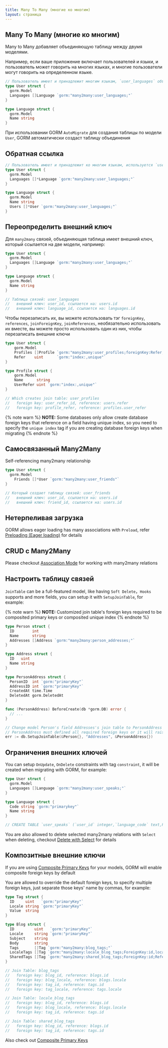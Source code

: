 ```yaml
---
title: Many To Many (многие ко многим)
layout: страница
---
```


## Many To Many (многие ко многим)

Many to Many добавляет объединяющую таблицу между двумя моделями.

Например, если ваше приложение включает пользователей и языки, и пользователь может говорить на многих языках, и многие пользователи могут говорить на определенном языке.

```go
// Пользователь имеет и принадлежит многим языкам, `user_languages` объединяющую таблица
type User struct {
  gorm.Model
  Languages []Language `gorm:"many2many:user_languages;"`
}

type Language struct {
  gorm.Model
  Name string
}
```

При использовании GORM `AutoMigrate` для создания таблицы по модели `User`, GORM автоматически создаст таблицу объединения

## Обратная ссылка

```go
// Пользователь имеет и принадлежит ко многим языкам, используется `user_languages` как таблица связей
type User struct {
  gorm.Model
  Languages []*Language `gorm:"many2many:user_languages;"`
}

type Language struct {
  gorm.Model
  Name string
  Users []*User `gorm:"many2many:user_languages;"`
}
```

## Переопределить внешний ключ

Для `many2many` связей, объединяющая таблица имеет внешний ключ, который ссылается на две модели, например:

```go
type User struct {
  gorm.Model
  Languages []Language `gorm:"many2many:user_languages;"`
}

type Language struct {
  gorm.Model
  Name string
}

// Таблица связей: user_languages
//   внешний ключ: user_id, ссылается на: users.id
//   внешний ключ: language_id, ссылается на: languages.id
```

Чтобы перезаписать их, вы можете использовать тэг `foreignKey`, `references`, `joinForeignKey`, `joinReferences`, необязательно использовать их вместе, вы можете просто использовать один из них, чтобы перезаписать внешние ключи

```go
type User struct {
    gorm.Model
    Profiles []Profile `gorm:"many2many:user_profiles;foreignKey:Refer;joinForeignKey:UserReferID;References:UserRefer;JoinReferences:UserRefer"`
    Refer    uint      `gorm:"index:,unique"`
}

type Profile struct {
    gorm.Model
    Name      string
    UserRefer uint `gorm:"index:,unique"`
}

// Which creates join table: user_profiles
//   foreign key: user_refer_id, reference: users.refer
//   foreign key: profile_refer, reference: profiles.user_refer
```

{% note warn %}
**NOTE:** Some databases only allow create database foreign keys that reference on a field having unique index, so you need to specify the `unique index` tag if you are creating database foreign keys when migrating
{% endnote %}

## Самосвязанный Many2Many

Self-referencing many2many relationship

```go
type User struct {
  gorm.Model
    Friends []*User `gorm:"many2many:user_friends"`
}

// Который создает таблицу связей: user_friends
//   внешний ключ: user_id, ссылается на: users.id
//   внешний ключ: friend_id, ссылается на: users.id
```

## Нетерпеливая загрузка

GORM allows eager loading has many associations with `Preload`, refer [Preloading (Eager loading)](preload.html) for details

## CRUD с Many2Many

Please checkout [Association Mode](associations.html#Association-Mode) for working with many2many relations

## Настроить таблицу связей

`JoinTable` can be a full-featured model, like having `Soft Delete`，`Hooks` supports and more fields, you can setup it with `SetupJoinTable`, for example:

{% note warn %}
**NOTE:** Customized join table's foreign keys required to be composited primary keys or composited unique index
{% endnote %}

```go
type Person struct {
  ID        int
  Name      string
  Addresses []Address `gorm:"many2many:person_addresses;"`
}

type Address struct {
  ID   uint
  Name string
}

type PersonAddress struct {
  PersonID  int `gorm:"primaryKey"`
  AddressID int `gorm:"primaryKey"`
  CreatedAt time.Time
  DeletedAt gorm.DeletedAt
}

func (PersonAddress) BeforeCreate(db *gorm.DB) error {
  // ...
}

// Change model Person's field Addresses's join table to PersonAddress
// PersonAddress must defined all required foreign keys or it will raise error
err := db.SetupJoinTable(&Person{}, "Addresses", &PersonAddress{})
```

## Ограничения внешних ключей

You can setup `OnUpdate`, `OnDelete` constraints with tag `constraint`, it will be created when migrating with GORM, for example:

```go
type User struct {
  gorm.Model
  Languages []Language `gorm:"many2many:user_speaks;"`
}

type Language struct {
  Code string `gorm:"primarykey"`
  Name string
}

// CREATE TABLE `user_speaks` (`user_id` integer,`language_code` text,PRIMARY KEY (`user_id`,`language_code`),CONSTRAINT `fk_user_speaks_user` FOREIGN KEY (`user_id`) REFERENCES `users`(`id`) ON DELETE SET NULL ON UPDATE CASCADE,CONSTRAINT `fk_user_speaks_language` FOREIGN KEY (`language_code`) REFERENCES `languages`(`code`) ON DELETE SET NULL ON UPDATE CASCADE);
```

You are also allowed to delete selected many2many relations with `Select` when deleting, checkout [Delete with Select](associations.html#delete_with_select) for details

## Композитные внешние ключи

If you are using [Composite Primary Keys](composite_primary_key.html) for your models, GORM will enable composite foreign keys by default

You are allowed to override the default foreign keys, to specify multiple foreign keys, just separate those keys' name by commas, for example:

```go
type Tag struct {
  ID     uint   `gorm:"primaryKey"`
  Locale string `gorm:"primaryKey"`
  Value  string
}

type Blog struct {
  ID         uint   `gorm:"primaryKey"`
  Locale     string `gorm:"primaryKey"`
  Subject    string
  Body       string
  Tags       []Tag `gorm:"many2many:blog_tags;"`
  LocaleTags []Tag `gorm:"many2many:locale_blog_tags;ForeignKey:id,locale;References:id"`
  SharedTags []Tag `gorm:"many2many:shared_blog_tags;ForeignKey:id;References:id"`
}

// Join Table: blog_tags
//   foreign key: blog_id, reference: blogs.id
//   foreign key: blog_locale, reference: blogs.locale
//   foreign key: tag_id, reference: tags.id
//   foreign key: tag_locale, reference: tags.locale

// Join Table: locale_blog_tags
//   foreign key: blog_id, reference: blogs.id
//   foreign key: blog_locale, reference: blogs.locale
//   foreign key: tag_id, reference: tags.id

// Join Table: shared_blog_tags
//   foreign key: blog_id, reference: blogs.id
//   foreign key: tag_id, reference: tags.id
```

Also check out [Composite Primary Keys](composite_primary_key.html)
